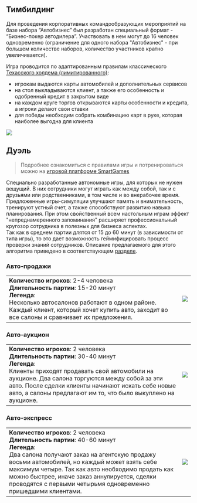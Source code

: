 ## Тимбилдинг

Для проведения корпоративных командообразующих мероприятий на базе набора “Автобизнес” был разработан специальный формат - “Бизнес-покер автодилера”. Участвовать в нем могут до 16 человек одновременно <span class="small">(ограничение для одного набора "Автобизнес" - при большем количестве наборов, количество участников кратно увеличивается)</span>.

Игра проводится по адаптированным правилам классического [Техасского холдема (лимитированного)](https://ru.wikipedia.org/wiki/%D0%A2%D0%B5%D1%85%D0%B0%D1%81%D1%81%D0%BA%D0%B8%D0%B9_%D1%85%D0%BE%D0%BB%D0%B4%D0%B5%D0%BC):

- игрокам выдаются карты автомобилей и дополнительных сервисов
- на стол выкладываются клиент, а также его особенность и одобренный кредит в закрытом виде
- на каждом круге торгов открываются карты особенности и кредита, а игроки делают свои ставки
- для победы необходим собрать комбинацию карт в руке, которая наиболее выгодна для клиента

![](/assets/auto-poker.png)

## Дуэль

> Подробнее ознакомиться с правилами игры и потренироваться можно на [игровой платформе SmartGames](https://smartgames.studio)

Специально разработанные автономные игры, для которых не нужен вещущий. В них сотрудники могут играть как между собой, так и с друзьями или родственниками, в том числе и во внерабочее время. Предложенные игры-симуляции улучшают память и внимательность, тренируют устный счет, а также способствуют развитию навыка планирования. При этом свойственный всем настольным играм эффект "непреднамеренного запоминания" расширяет профессиональный кругозор сотрудника в полезных для бизнеса аспектах. <br/> Так как в среднем партии длятся от 15 до 60 минут (в зависимости от типа игры), то это дает возможность геймифицировать процесс проверки знаний сотрудников. Описание предлагаемого для этого алгоритма приведено в соответствующем [разделе](/examination).

### Авто-продажи

|  |  |
| --- | --- |
| **Количество игроков**: 2-4 человека <br/> **Длительность партии**: 15-20 минут <br/> **Легенда**: <br/>Несколько автосалонов работают в одном районе. Каждый клиент, который хочет купить авто, заходит во все ​салоны и сравнивает их предложения. | ![](/assets/auto-sale.png) |

### Авто-аукцион

|  |  |
| --- | --- |
| **Количество игроков**: 2 человека <br/> **Длительность партии**: 30-40 минут <br/> **Легенда**: <br/>Клиенты приходят продавать свой автомобили на аукционе. Два салона торгуются между собой за эти ​авто. После сделки клиенты начинают искать себе ​новые авто, а салоны предлагают им то, что было выкуплено на аукционе.​ | ![](/assets/auto-auction.png) |

### Авто-экспресс

|  |  |
| --- | --- |
| **Количество игроков**: 2 человека <br/> **Длительность партии**: 40-60 минут <br/> **Легенда**: <br/>Два салона получают заказ на агентскую продажу восьми автомобилей, но каждый может взять себе максимум четыре. Так как авто необходимо продать ​как можно быстрее, иначе заказ аннулируется, сделки проводятся с первыми четырьмя одновременно пришедшими клиентами. | ![](/assets/auto-express.png) |

